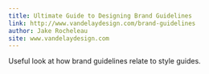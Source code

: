 ```yaml
---
title: Ultimate Guide to Designing Brand Guidelines
link: http://www.vandelaydesign.com/brand-guidelines
author: Jake Rocheleau
site: www.vandelaydesign.com
---
```


Useful look at how brand guidelines relate to style guides.
